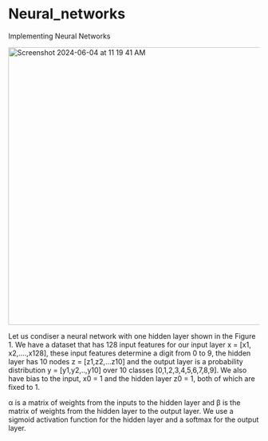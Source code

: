 # Neural_networks
Implementing Neural Networks

<img width="556" alt="Screenshot 2024-06-04 at 11 19 41 AM" src="https://github.com/ChiranjeeviChennoju/Neural_networks/assets/164058790/b7532b4b-a33d-4edc-8973-42e0c548a657">

Let us condiser a neural network with one hidden layer shown in the Figure 1. We have a dataset that has 128 input features for our input layer x = [x1, x2,....,x128], these input features determine a digit from 0 to 9, the hidden layer has 10 nodes z = [z1,z2,...z10] and the output layer is a probability distribution y = [y1,y2,..,y10] over 10 classes [0,1,2,3,4,5,6,7,8,9]. We also have bias to the input, x0 = 1 and the hidden layer z0 = 1, both of which are fixed to 1.

α is a matrix of weights from the inputs to the hidden layer and β is the matrix of weights from the hidden layer to the output layer. We use a sigmoid activation function for the hidden layer and a softmax for the output layer.



